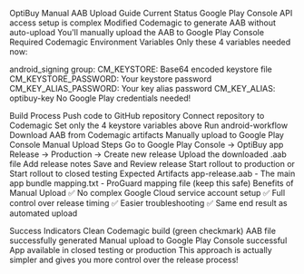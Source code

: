 OptiBuy Manual AAB Upload Guide
Current Status
Google Play Console API access setup is complex
Modified Codemagic to generate AAB without auto-upload
You'll manually upload the AAB to Google Play Console
Required Codemagic Environment Variables
Only these 4 variables needed now:

android_signing group:
CM_KEYSTORE: Base64 encoded keystore file
CM_KEYSTORE_PASSWORD: Your keystore password
CM_KEY_ALIAS_PASSWORD: Your key alias password
CM_KEY_ALIAS: optibuy-key
No Google Play credentials needed!

Build Process
Push code to GitHub repository
Connect repository to Codemagic
Set only the 4 keystore variables above
Run android-workflow
Download AAB from Codemagic artifacts
Manually upload to Google Play Console
Manual Upload Steps
Go to Google Play Console → OptiBuy app
Release → Production → Create new release
Upload the downloaded .aab file
Add release notes
Save and Review release
Start rollout to production or Start rollout to closed testing
Expected Artifacts
app-release.aab - The main app bundle
mapping.txt - ProGuard mapping file (keep this safe)
Benefits of Manual Upload
✅ No complex Google Cloud service account setup
✅ Full control over release timing
✅ Easier troubleshooting
✅ Same end result as automated upload

Success Indicators
Clean Codemagic build (green checkmark)
AAB file successfully generated
Manual upload to Google Play Console successful
App available in closed testing or production
This approach is actually simpler and gives you more control over the release process!
